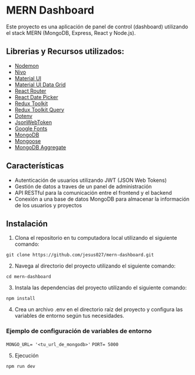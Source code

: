 # MERN Dashboard

Este proyecto es una aplicación de panel de control (dashboard) utilizando el stack MERN (MongoDB, Express, React y Node.js).

## Librerias y Recursos utilizados:
- [Nodemon](https://github.com/remy/nodemon)
- [Nivo](https://nivo.rocks/)
- [Material UI](https://mui.com/material-ui/getting-s...)
- [Material UI Data Grid](https://mui.com/x/react-data-grid/)
- [React Router](https://reactrouter.com/en/v6.3.0/get...)
- [React Date Picker](https://reactdatepicker.com/#example-...)
- [Redux Toolkit](https://redux-toolkit.js.org/introduc...)
- [Redux Toolkit Query](https://redux-toolkit.js.org/rtk-quer...)
- [Dotenv](https://github.com/motdotla/dotenv)
- [JsonWebToken](https://github.com/auth0/node-jsonweb...)
- [Google Fonts](https://fonts.google.com/)
- [MongoDB](https://www.mongodb.com/)
- [Mongoose](https://github.com/Automattic/mongoose)
- [MongoDB Aggregate](https://www.mongodb.com)

## Características

- Autenticación de usuarios utilizando JWT (JSON Web Tokens)
- Gestión de datos a traves de un panel de administración
- API RESTful para la comunicación entre el frontend y el backend
- Conexión a una base de datos MongoDB para almacenar la información de los usuarios y proyectos

## Instalación

1. Clona el repositorio en tu computadora local utilizando el siguiente comando:

```git clone https://github.com/jesus027/mern-dashboard.git```

2. Navega al directorio del proyecto utilizando el siguiente comando:

```cd mern-dashboard```

3. Instala las dependencias del proyecto utilizando el siguiente comando:

```npm install```

4. Crea un archivo .env en el directorio raíz del proyecto y configura las variables de entorno según tus necesidades.

### Ejemplo de configuración de variables de entorno

```MONGO_URL= '<tu_url_de_mongodb>'```
```PORT= 5000```

5. Ejecución

```npm run dev```
